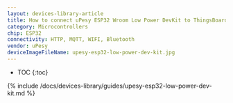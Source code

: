 ```yaml
---
layout: devices-library-article
title: How to connect uPesy ESP32 Wroom Low Power DevKit to ThingsBoard?
category: Microcontrollers
chip: ESP32
connectivity: HTTP, MQTT, WIFI, Bluetooth
vendor: uPesy
deviceImageFileName: upesy-esp32-low-power-dev-kit.jpg
---
```


* TOC
{:toc}

{% include /docs/devices-library/guides/upesy-esp32-low-power-dev-kit.md %}
